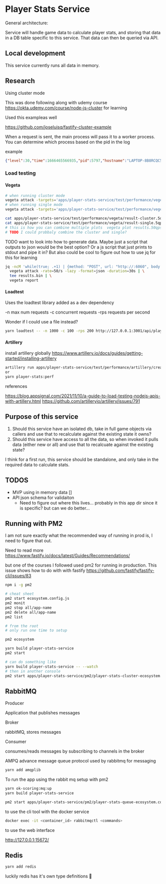 # Player Stats Service

General architecture:

Service will handle game data to calculate player stats, and storing that data in a DB table specific to this service.
That data can then be queried via API.

## Local development

This service currently runs all data in memory.

## Research

Using cluster mode

This was done following along with udemy course <https://okta.udemy.com/course/node-js-cluster> for learning

Used this exampleas well

<https://github.com/joseluisq/fastify-cluster-example>

When a request is sent, the main process will pass it to a worker process. You can determine which process based on the pid in the log

example

```json
{"level":30,"time":1666465566935,"pid":5797,"hostname":"LAPTOP-8B8RCQC5","reqId":"req-1","req":{"method":"GET","url":"/api/player-stats/b2c50e39-5b5e-4b4e-9ea6-34fab6cd4b7d","hostname":"127.0.0.1:3001","remoteAddress":"127.0.0.1","remotePort":37708},"msg":"incoming request"}
```

### Load testing

#### Vegeta

```bash
# when running cluster mode
vegeta attack -targets='apps/player-stats-service/test/performance/vegeta/target.list' -rate=5 -duration=5s > apps/player-stats-service/test/performance/vegeta/result-cluster.5qps.bin
# when running single mode
vegeta attack -targets='apps/player-stats-service/test/performance/vegeta/target.list' -rate=5 -duration=5s > apps/player-stats-service/test/performance/vegeta/result-single.5qps.bin

cat apps/player-stats-service/test/performance/vegeta/result-cluster.5qps.bin | vegeta plot > apps/player-stats-service/test/performance/vegeta/plot-cluster.5qps.html
cat apps/player-stats-service/test/performance/vegeta/result-single.5qps.bin | vegeta plot > apps/player-stats-service/test/performance/vegeta/plot-single.5qps.html
# this is how you can combine multiple plots  vegeta plot results.50qps.bin results.100qps.bin > plot.html
# TODO I could probbaly combine the cluster and single?
```

TODO want to look into how to generate data. Maybe just a script that outputs to json would be the best option? Or a js script that just prints to stdout and pipe it in?
But also could be cool to figure out how to use jq for this for learning

```bash
jq -ncM 'while(true; .+1) | {method: "POST", url: "http://:6060", body: {id: .} | @base64 }' | \
  vegeta attack -rate=50/s -lazy -format=json -duration=30s | \
  tee results.bin | \
  vegeta report
```

#### Loadtest

Uses the loadtest library added as a dev dependency

-n max num requests
-c concurrent requests
-rps requests per second

Wonder if I could use a file instead?

```bash
yarn loadtest -- -n 1000 -c 100 -rps 200 http://127.0.0.1:3001/api/player-stats -P '{"key":"8e231613-1e16-4ec9-9366-2cfd1700edd1","date":"1663789971740","description":"Test Game","duration":null,"winningPlayerKey":"f3a96d83-4c0d-4739-8a49-48115a26f57d","scoreHistory":[{"key":"546d988f-50e5-49d6-b4fe-352f5f363691","playerKey":"b2c50e39-5b5e-4b4e-9ea6-34fab6cd4b7d","gameKey":"8e231613-1e16-4ec9-9366-2cfd1700edd1","score":23,"initialScore":0,"order":0,"scores":[{"key":"ee1b478b-1e9d-472b-8b16-638182964c94","playerScoreHistoryKey":"546d988f-50e5-49d6-b4fe-352f5f363691","score":23,"initialScore":0,"order":0,"scores":[23]}]},{"key":"2870af7f-632d-4f75-995f-da5ced263fa7","playerKey":"008b31f7-7d3b-45ab-aa3d-7ba46a1c2d7f","gameKey":"8e231613-1e16-4ec9-9366-2cfd1700edd1","score":12,"initialScore":0,"order":0,"scores":[{"key":"b3c08053-18a1-48cc-b60f-f1f748357738","playerScoreHistoryKey":"2870af7f-632d-4f75-995f-da5ced263fa7","score":12,"initialScore":0,"order":0,"scores":[12]}]}]}'
```

#### Artillery

install artillery globally <https://www.artillery.io/docs/guides/getting-started/installing-artillery>

```bash
artillery run apps/player-stats-service/test/performance/artillery/create_player_stats.yml
or
yarn player-stats:perf
```

references

<https://blog.appsignal.com/2021/11/10/a-guide-to-load-testing-nodejs-apis-with-artillery.html>
<https://github.com/artilleryio/artillery/issues/791>

## Purpose of this service

1. Should this service have an isolated db, take in full game objects via callers and use that to recalculate against the existing state it owns?
2. Should this service have access to all the data, so when invoked it pulls data (either new or all) and use that to recalcuate against the existing state?

I think for a first run, this service should be standalone, and only take in the required data to calculate stats.

## TODOS

- MVP using in memory data []
- API json schema for validaiton
  - Need to figure out where this lives... probably in this app dir since it is specific? but can we do better...

## Running with PM2

I am not sure exactly what the recommended way of running in prod is, I need to figure that out.

Need to read more <https://www.fastify.io/docs/latest/Guides/Recommendations/>

 but one of the courses I followed used pm2 for running in production.
This issue shows how to do with with fastify
<https://github.com/fastify/fastify-cli/issues/83>

```bash
npm i -g pm2

# cheat sheet
pm2 start ecosystem.config.js
pm2 monit
pm2 stop all/app-name
pm2 delete all/app-name
pm2 list

# from the root
# only run one time to setup

pm2 ecosystem

yarn build player-stats-service
pm2 start

# can do something like
yarn build player-stats-service -- --watch
# then in another console
pm2 start apps/player-stats-service/pm2/player-stats-cluster-ecosystem.config.js
```

## RabbitMQ

Producer

Application that publishes messages

Broker

rabbitMQ, stores messages

Consumer

consumes/reads messages by subscribing to channels in the broker

AMPQ advance message queue protocol used by rabbitmq for messaging

```bash
yarn add amqplib
```

To run the app using the rabbit mq setup with pm2

```bash
yarn ok-scoring:mq:up
yarn build player-stats-service

pm2 start apps/player-stats-service/pm2/player-stats-queue-ecosystem.config.js
```

to use the cli tool with the docker service

```bash
docker exec -it <container_id> rabbitmqctl <commands>
```

to use the web interface

<http://127.0.0.1:15672/>

## Redis

```bash
yarn add redis
```

luckily redis has it's own type definitions 🎉
